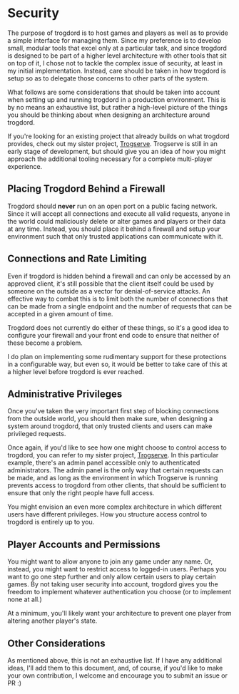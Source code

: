 # Security

The purpose of trogdord is to host games and players as well as to provide a simple interface for managing them. Since my preference is to develop small, modular tools that excel only at a particular task, and since trogdord is designed to be part of a higher level architecture with other tools that sit on top of it, I chose not to tackle the complex issue of security, at least in my initial implementation. Instead, care should be taken in how trogdord is setup so as to delegate those concerns to other parts of the system.

What follows are some considerations that should be taken into account when setting up and running trogdord in a production environment. This is by no means an exhaustive list, but rather a high-level picture of the things you should be thinking about when designing an architecture around trogdord.

If you're looking for an existing project that already builds on what trogdord provides, check out my sister project, [Trogserve](https://github.com/crankycyclops/trogserve). Trogserve is still in an early stage of development, but should give you an idea of how you might approach the additional tooling necessary for a complete multi-player experience.

## Placing Trogdord Behind a Firewall

Trogdord should **never** run on an open port on a public facing network. Since it will accept all connections and execute all valid requests, anyone in the world could maliciously delete or alter games and players or their data at any time. Instead, you should place it behind a firewall and setup your environment such that only trusted applications can communicate with it.

## Connections and Rate Limiting

Even if trogdord is hidden behind a firewall and can only be accessed by an approved client, it's still possible that the client itself could be used by someone on the outside as a vector for denial-of-service attacks. An effective way to combat this is to limit both the number of connections that can be made from a single endpoint and the number of requests that can be accepted in a given amount of time.

Trogdord does not currently do either of these things, so it's a good idea to configure your firewall and your front end code to ensure that neither of these become a problem.

I do plan on implementing some rudimentary support for these protections in a configurable way, but even so, it would be better to take care of this at a higher level before trogdord is ever reached.

## Administrative Privileges

Once you've taken the very important first step of blocking connections from the outside world, you should then make sure, when designing a system around trogdord, that only trusted clients and users can make privileged requests.

Once again, if you'd like to see how one might choose to control access to trogdord, you can refer to my sister project, [Trogserve](https://github.com/crankycyclops/trogserve). In this particular example, there's an admin panel accessible only to authenticated administrators. The admin panel is the only way that certain requests can be made, and as long as the environment in which Trogserve is running prevents access to trogdord from other clients, that should be sufficient to ensure that only the right people have full access.

You might envision an even more complex architecture in which different users have different privileges. How you structure access control to trogdord is entirely up to you.

## Player Accounts and Permissions

You might want to allow anyone to join any game under any name. Or, instead, you might want to restrict access to logged-in users. Perhaps you want to go one step further and only allow certain users to play certain games. By not taking user security into account, trogdord gives you the freedom to implement whatever authentication you choose (or to implement none at all.)

At a minimum, you'll likely want your architecture to prevent one player from altering another player's state.

## Other Considerations

As mentioned above, this is not an exhaustive list. If I have any additional ideas, I'll add them to this document, and, of course, if you'd like to make your own contribution, I welcome and encourage you to submit an issue or PR :)
